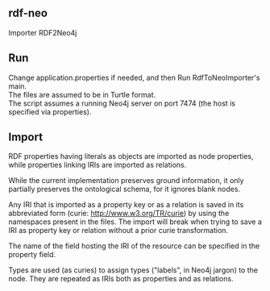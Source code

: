 ## rdf-neo
Importer RDF2Neo4j

## Run
Change application.properties if needed, and then Run RdfToNeoImporter's main.<br/>
The files are assumed to be in Turtle format.<br/>
The script assumes a running Neo4j server on port 7474 (the host is specified via properties).

## Import
RDF properties having literals as objects are imported as node properties, while properties linking IRIs are imported as relations.

While the current implementation preserves ground information, it only partially preserves the ontological schema, for it ignores blank nodes.

Any IRI that is imported as a property key or as a relation is saved in its abbreviated form (curie: <a hef="http://www.w3.org/TR/curie"> http://www.w3.org/TR/curie</a>) by using the namespaces present in the files. The import will break when trying to save a IRI as property key or relation without a prior curie transformation.

The name of the field hosting the IRI of the resource can be specified in the property field.

Types are used (as curies) to assign types ("labels", in Neo4j jargon) to the node. They are repeated as IRIs both as properties and as relations.
